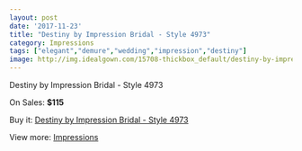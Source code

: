 ```yaml
---
layout: post
date: '2017-11-23'
title: "Destiny by Impression Bridal - Style 4973"
category: Impressions
tags: ["elegant","demure","wedding","impression","destiny"]
image: http://img.idealgown.com/15708-thickbox_default/destiny-by-impression-bridal-style-4973.jpg
---
```

Destiny by Impression Bridal - Style 4973

On Sales: **$115**
<a href="https://www.idealgown.com/en/impressions/6271-destiny-by-impression-bridal-style-4973.html"><amp-img layout="responsive" width="600" height="600" src="//img.idealgown.com/15708-thickbox_default/destiny-by-impression-bridal-style-4973.jpg" alt="Destiny by Impression Bridal - Style 4973 0" /></a>

Buy it: [Destiny by Impression Bridal - Style 4973](https://www.idealgown.com/en/impressions/6271-destiny-by-impression-bridal-style-4973.html "Destiny by Impression Bridal - Style 4973")

View more: [Impressions](https://www.idealgown.com/en/91-impressions "Impressions")